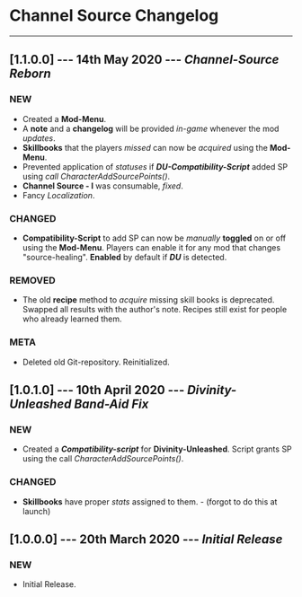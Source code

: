 # Channel Source Changelog

----------

## [1.1.0.0] --- 14th May 2020 --- **_Channel-Source Reborn_**

### NEW

* Created a **Mod-Menu**.
* A **note** and a **changelog** will be provided *in-game* whenever the mod *updates*.
* **Skillbooks** that the players *missed* can now be *acquired* using the **Mod-Menu**.
* Prevented application of *statuses* if ***DU-Compatibility-Script*** added SP using *call CharacterAddSourcePoints()*.
* **Channel Source - I** was consumable, *fixed*.
* Fancy *Localization*.

### CHANGED

* **Compatibility-Script** to add SP can now be *manually* **toggled** on or off using the **Mod-Menu**. Players can enable it for any mod that changes "source-healing". **Enabled** by default if ***DU*** is detected.

### REMOVED

* The old **recipe** method to *acquire* missing skill books is deprecated. Swapped all results with the author's note. Recipes still exist for people who already learned them.

### META

* Deleted old Git-repository. Reinitialized.

## [1.0.1.0] --- 10th April 2020 --- **_Divinity-Unleashed Band-Aid Fix_**

### NEW

* Created a ***Compatibility-script*** for **Divinity-Unleashed**. Script grants SP using the call _CharacterAddSourcePoints()_.

### CHANGED

* **Skillbooks** have proper *stats* assigned to them. - (forgot to do this at launch)

## [1.0.0.0] --- 20th March 2020 --- **_Initial Release_**

### NEW

* Initial Release.
